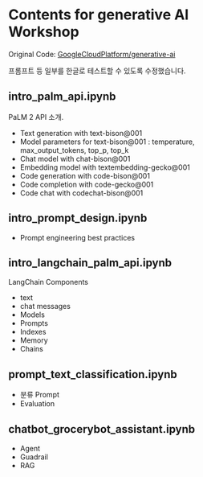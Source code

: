 # Contents for generative AI Workshop 

Original Code: [GoogleCloudPlatform/generative-ai](https://github.com/GoogleCloudPlatform/generative-ai)

프롬프트 등 일부를 한글로 테스트할 수 있도록 수정했습니다. 

## intro_palm_api.ipynb

PaLM 2 API 소개. 

- Text generation with text-bison@001
- Model parameters for text-bison@001 : temperature, max_output_tokens, top_p, top_k
- Chat model with chat-bison@001
- Embedding model with textembedding-gecko@001
- Code generation with code-bison@001
- Code completion with code-gecko@001
- Code chat with codechat-bison@001

## intro_prompt_design.ipynb

 - Prompt engineering best practices

## intro_langchain_palm_api.ipynb

LangChain Components
- text
- chat messages
- Models 
- Prompts
- Indexes
- Memory
- Chains


## prompt_text_classification.ipynb

 - 분류 Prompt
 - Evaluation


## chatbot_grocerybot_assistant.ipynb

 - Agent
 - Guadrail 
 - RAG